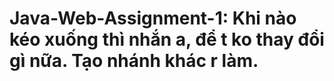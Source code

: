 # Java-Web-Assignment-1: Khi nào kéo xuống thì nhắn a, để t ko thay đổi gì nữa. Tạo nhánh khác r làm.
